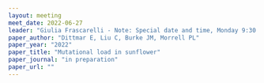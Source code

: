 ```yaml
---
layout: meeting
meet_date: 2022-06-27
leader: "Giulia Frascarelli - Note: Special date and time, Monday 9:30 am"
paper_author: "Dittmar E, Liu C, Burke JM, Morrell PL"
paper_year: "2022"
paper_title: "Mutational load in sunflower"
paper_journal: "in preparation"
paper_url: ""
---
```

